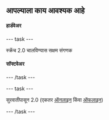 ## आपल्याला काय आवश्यक आहे

#### हार्डवेअर

\--- task \---

स्क्रॅच 2.0 चालविण्यास सक्षम संगणक

#### सॉफ्टवेअर

\--- /task \---

\--- task \---

सुरवातीपासून 2.0 (एकतर [ऑनलाइन](https://scratch.mit.edu/projects/editor/) किंवा [ऑफलाइन](https://scratch.mit.edu/scratch2download/))

\--- /task \---